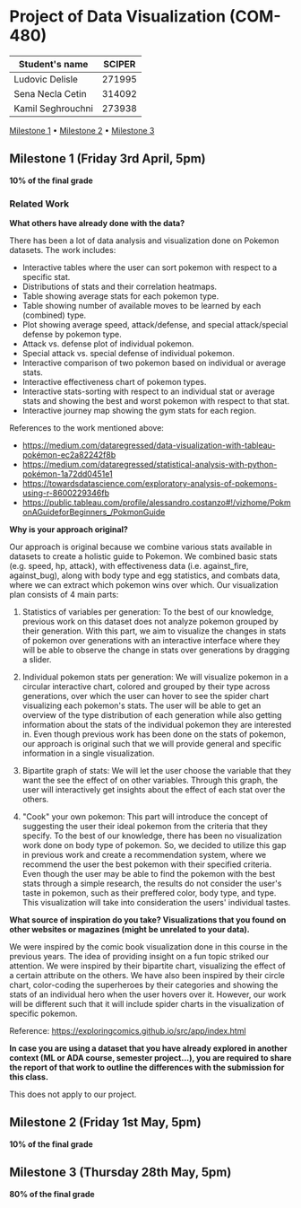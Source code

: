 # Project of Data Visualization (COM-480)

| Student's name | SCIPER |
| -------------- | ------ |
| Ludovic Delisle| 271995 |
| Sena Necla Cetin| 314092 |
| Kamil Seghrouchni| 273938|



[Milestone 1](#milestone-1-friday-3rd-april-5pm) • [Milestone 2](#milestone-2-friday-1st-may-5pm) • [Milestone 3](#milestone-3-thursday-28th-may-5pm)

## Milestone 1 (Friday 3rd April, 5pm)

**10% of the final grade**

### Related Work 

**What others have already done with the data?**

There has been a lot of data analysis and visualization done on Pokemon datasets. The work includes:
*   Interactive tables where the user can sort pokemon with respect to a specific stat. 
*   Distributions of stats and their correlation heatmaps.
*   Table showing average stats for each pokemon type.
*   Table showing number of available moves to be learned by each (combined) type.
*   Plot showing average speed, attack/defense, and special attack/special defense by pokemon type.
*   Attack vs. defense plot of individual pokemon.
*   Special attack vs. special defense of individual pokemon.
*   Interactive comparison of two pokemon based on individual or average stats.
*   Interactive effectiveness chart of pokemon types. 
*   Interactive stats-sorting with respect to an individual stat or average stats and showing the best and worst pokemon with respect to that stat. 
*   Interactive journey map showing the gym stats for each region.

References to the work mentioned above:
*   https://medium.com/dataregressed/data-visualization-with-tableau-pokémon-ec2a82242f8b 
*   https://medium.com/dataregressed/statistical-analysis-with-python-pokémon-1a72dd0451e1
* https://towardsdatascience.com/exploratory-analysis-of-pokemons-using-r-8600229346fb
* https://public.tableau.com/profile/alessandro.costanzo#!/vizhome/PokmonAGuideforBeginners_/PokmonGuide 


**Why is your approach original?**

Our approach is original because we combine various stats available in datasets to create a holistic guide to Pokemon. We combined basic stats (e.g. speed, hp, attack), with effectiveness data (i.e. against_fire, against_bug), along with body type and egg statistics, and combats data, where we can extract which pokemon wins over which. Our visualization plan consists of 4 main parts:

1.   Statistics of variables per generation: To the best of our knowledge, previous work on this dataset does not analyze pokemon grouped by their generation. With this part, we aim to visualize the changes in stats of pokemon over generations with an interactive interface where they will be able to observe the change in stats over generations by dragging a slider.

2.   Individual pokemon stats per generation: We will visualize pokemon in a circular interactive chart, colored and grouped by their type across generations, over which the user can hover to see the spider chart visualizing each pokemon's stats. The user will be able to get an overview of the type distribution of each generation while also getting information about the stats of the individual pokemon they are interested in. Even though previous work has been done on the stats of pokemon, our approach is original such that we will provide general and specific information in a single visualization.

3.   Bipartite graph of stats: We will let the user choose the variable that they want the see the effect of on other variables. Through this graph, the user will interactively get insights about the effect of each stat over the others.

4.   "Cook" your own pokemon: This part will introduce the concept of suggesting the user their ideal pokemon from the criteria that they specify. To the best of our knowledge, there has been no visualization work done on body type of pokemon. So, we decided to utilize this gap in previous work and create a recommendation system, where we recommend the user the best pokemon with their specified criteria. Even though the user may be able to find the pokemon with the best stats through a simple research, the results do not consider the user's taste in pokemon, such as their preffered color, body type, and type. This visualization will take into consideration the users' individual tastes.


**What source of inspiration do you take? Visualizations that you found on other websites or magazines (might be unrelated to your data).**

We were inspired by the comic book visualization done in this course in the previous years. The idea of providing insight on a fun topic striked our attention. We were inspired by their bipartite chart, visualizing the effect of a certain attribute on the others. We have also been inspired by their circle chart, color-coding the superheroes by their categories and showing the stats of an individual hero when the user hovers over it. However, our work will be different such that it will include spider charts in the visualization of specific pokemon.

Reference: https://exploringcomics.github.io/src/app/index.html 

**In case you are using a dataset that you have already explored in another context (ML or ADA course, semester project...), you are required to share the report of that work to outline the differences with the submission for this class.**

This does not apply to our project.


## Milestone 2 (Friday 1st May, 5pm)

**10% of the final grade**




## Milestone 3 (Thursday 28th May, 5pm)

**80% of the final grade**

